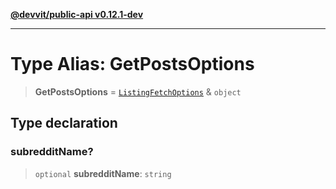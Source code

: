 [**@devvit/public-api v0.12.1-dev**](../../README.md)

---

# Type Alias: GetPostsOptions

> **GetPostsOptions** = [`ListingFetchOptions`](ListingFetchOptions.md) & `object`

## Type declaration

### subredditName?

> `optional` **subredditName**: `string`
